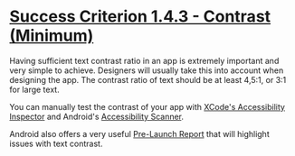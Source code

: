 # [Success Criterion 1.4.3 - Contrast (Minimum)](https://www.w3.org/WAI/WCAG21/Understanding/contrast-minimum.html)

Having sufficient text contrast ratio in an app is extremely important and very simple to achieve. Designers will usually take this into account when designing the app. The contrast ratio of text should be at least 4,5:1, or 3:1 for large text.

You can manually test the contrast of your app with [XCode's Accessibility Inspector](https://developer.apple.com/library/archive/documentation/Accessibility/Conceptual/AccessibilityMacOSX/OSXAXTestingApps.html) and Android's [Accessibility Scanner](https://developer.android.com/guide/topics/ui/accessibility/testing#accessibility-scanner). 

Android also offers a very useful [Pre-Launch Report](https://developer.android.com/guide/topics/ui/accessibility/testing#pre-launch-report) that will highlight issues with text contrast.
